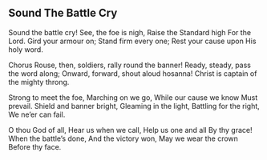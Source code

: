 ## Sound The Battle Cry

Sound the battle cry!
See, the foe is nigh,
Raise the Standard high
For the Lord.
Gird your armour on;
Stand firm every one;
Rest your cause upon
His holy word.

Chorus
Rouse, then, soldiers, rally round the banner!
Ready, steady, pass the word along;
Onward, forward, shout aloud hosanna!
Christ is captain of the mighty throng.

Strong to meet the foe,
Marching on we go,
While our cause we know
Must prevail.
Shield and banner bright,
Gleaming in the light,
Battling for the right,
We ne’er can fail.

O thou God of all,
Hear us when we call,
Help us one and all
By thy grace!
When the battle’s done,
And the victory won,
May we wear the crown
Before thy face.